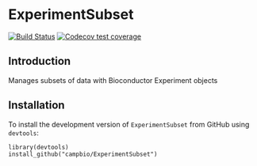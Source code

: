 # ExperimentSubset
[![Build Status](https://travis-ci.org/campbio/ExperimentSubset.svg?branch=master)](https://travis-ci.org/campbio/ExperimentSubset)
[![Codecov test coverage](https://codecov.io/gh/campbio/ExperimentSubset/branch/master/graph/badge.svg)](https://codecov.io/gh/campbio/ExperimentSubset?branch=master)

## Introduction
Manages subsets of data with Bioconductor Experiment objects

## Installation
To install the development version of `ExperimentSubset` from GitHub using `devtools`:
```
library(devtools)
install_github("campbio/ExperimentSubset")
```
